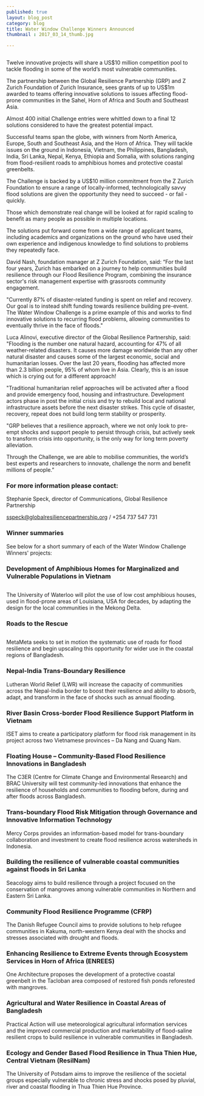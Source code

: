 ```yaml
---
published: true
layout: blog_post
category: blog
title: Water Window Challenge Winners Announced
thumbnail : 2017_03_14_thumb.jpg

---
```



<img src="{{ site.baseurl }}/img/news/2017_03_14_banner1.jpg" alt="">

Twelve innovative projects will share a US$10 million competition pool to tackle flooding in some of the world’s most vulnerable communities.

The partnership between the Global Resilience Partnership (GRP) and Z Zurich Foundation of Zurich Insurance, sees grants of up to US$1m awarded to teams offering innovative solutions to issues affecting flood-prone communities in the Sahel, Horn of Africa and South and Southeast Asia.

Almost 400 initial Challenge entries were whittled down to a final 12 solutions considered to have the greatest potential impact. 

Successful teams span the globe, with winners from North America, Europe, South and Southeast Asia, and the Horn of Africa. They will tackle issues on the ground in Indonesia, Vietnam, the Philippines, Bangladesh, India, Sri Lanka, Nepal, Kenya, Ethiopia and Somalia, with solutions ranging from flood-resilient roads to amphibious homes and protective coastal greenbelts.

The Challenge is backed by a US$10 million commitment from the Z Zurich Foundation to ensure a range of locally-informed, technologically savvy flood solutions are given the opportunity they need to succeed - or fail - quickly.

Those which demonstrate real change will be looked at for rapid scaling to benefit as many people as possible in multiple locations. 

The solutions put forward come from a wide range of applicant teams, including academics and organizations on the ground who have used their own experience and indigenous knowledge to find solutions to problems they repeatedly face. 

David Nash, foundation manager at Z Zurich Foundation, said: “For the last four years, Zurich has embarked on a journey to help communities build resilience through our Flood Resilience Program, combining the insurance sector's risk management expertise with grassroots community engagement.

"Currently 87% of disaster-related funding is spent on relief and recovery. Our goal is to instead shift funding towards resilience building pre-event. The Water Window Challenge is a prime example of this and works to find innovative solutions to recurring flood problems, allowing communities to eventually thrive in the face of floods."

Luca Alinovi, executive director of the Global Resilience Partnership, said: "Flooding is the number one natural hazard, accounting for 47% of all weather-related disasters. It causes more damage worldwide than any other natural disaster and causes some of the largest economic, social and humanitarian losses.  Over the last 20 years, flooding has affected more than 2.3 billion people, 95% of whom live in Asia.  Clearly, this is an issue which is crying out for a different approach!

"Traditional humanitarian relief approaches will be activated after a flood and provide emergency food, housing and infrastructure. Development actors phase in post the initial crisis and try to rebuild local and national infrastructure assets before the next disaster strikes. This cycle of disaster, recovery, repeat does not build long term stability or prosperity. 

"GRP believes that a resilience approach, where we not only look to pre-empt shocks and support people to persist through crisis, but actively seek to transform crisis into opportunity, is the only way for long term poverty alleviation.

Through the Challenge, we are able to mobilise communities, the world’s best experts and researchers to innovate, challenge the norm and benefit millions of people.” 

<h3>For more information please contact:</h3>

Stephanie Speck, director of Communications, Global Resilience Partnership

<a href="mailto:sspeck@globalresiliencepartnership.org">sspeck@globalresiliencepartnership.org</a> / +254 737 547 731 

<h3>Winner summaries</h3>

See below for a short summary of each of the Water Window Challenge Winners' projects&#58;

<h3>Development of Amphibious Homes for Marginalized and Vulnerable Populations
in Vietnam
</h3>

<img src="{{ site.baseurl }}/img/news/2017_03_14_waterloo.jpg" alt="">

The University of Waterloo will pilot the use of low cost amphibious houses, used
in flood-prone areas of Louisiana, USA for decades, by adapting the design for the local
communities in the Mekong Delta.

<h3>Roads to the Rescue</h3>

<img src="{{ site.baseurl }}/img/news/2017_03_14_meta_meta.jpg" alt="">

MetaMeta seeks to set in motion the systematic use of roads for flood resilience and begin upscaling this opportunity for wider use in the coastal regions of Bangladesh.

<h3>Nepal-India Trans-Boundary Resilience</h3>

Lutheran World Relief (LWR) will increase the capacity of communities across the
Nepal-India border to boost their resilience and ability to absorb, adapt, and transform in
the face of shocks such as annual flooding.

<h3>River Basin Cross-border Flood Resilience Support Platform in Vietnam</h3>

ISET aims to create a participatory platform for flood risk management in its
project across two Vietnamese provinces – Da Nang and Quang Nam.

<h3>Floating House – Community-Based Flood Resilience Innovations in Bangladesh</h3>

The C3ER (Centre for Climate Change and Environmental Research) and BRAC
University will test community-led innovations that enhance the resilience of households
and communities to flooding before, during and after floods across Bangladesh.

<h3>Trans-boundary Flood Risk Mitigation through Governance and Innovative
Information Technology
</h3>

Mercy Corps provides an information-based model for trans-boundary
collaboration and investment to create flood resilience across watersheds in Indonesia.

<h3>Building the resilience of vulnerable coastal communities against floods in Sri
Lanka
</h3>

Seacology aims to build resilience through a project focused on the conservation
of mangroves among vulnerable communities in Northern and Eastern Sri Lanka.

<h3>Community Flood Resilience Programme (CFRP)</h3>

The Danish Refugee Council aims to provide solutions to help refugee
communities in Kakuma, north-western Kenya deal with the shocks and stresses associated
with drought and floods.

<h3>Enhancing Resilience to Extreme Events through Ecosystem Services in Horn of
Africa (ENREES)</h3>

One Architecture proposes the development of a protective coastal greenbelt in
the Tacloban area composed of restored fish ponds reforested with mangroves.

<h3>Agricultural and Water Resilience in Coastal Areas of Bangladesh</h3>

Practical Action will use meteorological agricultural information services and the
improved commercial production and marketability of flood-saline resilient crops to build
resilience in vulnerable communities in Bangladesh.

<h3>Ecology and Gender Based Flood Resilience in Thua Thien Hue, Central Vietnam
(ResilNam)
</h3>

The University of Potsdam aims to improve the resilience of the societal groups
especially vulnerable to chronic stress and shocks posed by pluvial, river and coastal
flooding in Thua Thien Hue Province.














 



